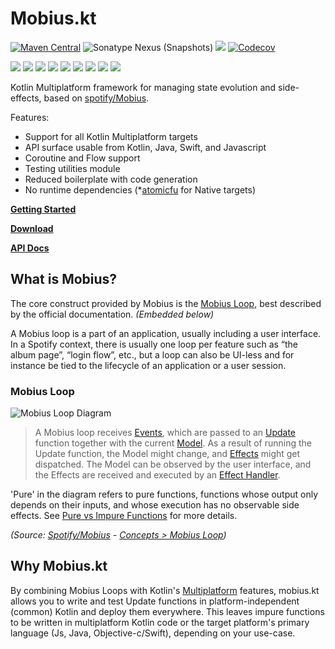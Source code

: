 # Mobius.kt

[![Maven Central](https://img.shields.io/maven-central/v/org.drewcarlson/mobiuskt-core-jvm?label=maven&color=blue)](https://central.sonatype.com/search?q=mobiuskt-*&namespace=org.drewcarlson)
![Sonatype Nexus (Snapshots)](https://img.shields.io/nexus/s/org.drewcarlson/mobiuskt-core-jvm?server=https%3A%2F%2Fs01.oss.sonatype.org)
![](https://github.com/DrewCarlson/mobius.kt/workflows/Tests/badge.svg)
[![Codecov](https://img.shields.io/codecov/c/github/drewcarlson/mobius.kt?token=7DKJUD60BO)](https://app.codecov.io/gh/DrewCarlson/mobius.kt/)

![](https://img.shields.io/static/v1?label=&message=Platforms&color=grey)
![](https://img.shields.io/static/v1?label=&message=Js&color=blue)
![](https://img.shields.io/static/v1?label=&message=Jvm&color=blue)
![](https://img.shields.io/static/v1?label=&message=Linux&color=blue)
![](https://img.shields.io/static/v1?label=&message=macOS&color=blue)
![](https://img.shields.io/static/v1?label=&message=Windows&color=blue)
![](https://img.shields.io/static/v1?label=&message=iOS&color=blue)
![](https://img.shields.io/static/v1?label=&message=tvOS&color=blue)
![](https://img.shields.io/static/v1?label=&message=watchOS&color=blue)

Kotlin Multiplatform framework for managing state evolution and side-effects, based on [spotify/Mobius](https://github.com/spotify/mobius).

Features:

- Support for all Kotlin Multiplatform targets
- API surface usable from Kotlin, Java, Swift, and Javascript
- Coroutine and Flow support
- Testing utilities module
- Reduced boilerplate with code generation
- No runtime dependencies (*[atomicfu](https://github.com/Kotlin/kotlinx-atomicfu/) for Native targets)

**[Getting Started](https://drewcarlson.github.io/mobius.kt/v{{lib_version}}/getting-started/)**

**[Download](https://drewcarlson.github.io/mobius.kt/v{{lib_version}}/download/)**

**[API Docs](https://drewcarlson.github.io/mobius.kt/v{{lib_version}}/kdoc/)**

## What is Mobius?

The core construct provided by Mobius is the [Mobius Loop](reference/mobius-loop.md), best described by the official
documentation. _(Embedded below)_

A Mobius loop is a part of an application, usually including a user interface.
In a Spotify context, there is usually one loop per feature such as “the album page”, “login flow”, etc., but a loop can also be UI-less and for instance be tied to the lifecycle of an application or a user session.


### Mobius Loop

![Mobius Loop Diagram](https://raw.githubusercontent.com/wiki/spotify/mobius/mobius-diagram.png)

> A Mobius loop receives [Events](reference/event.md), which are passed to an [Update](reference/update.md) function together with the current [Model](reference/model.md).
> As a result of running the Update function, the Model might change, and [Effects](reference/effect.md) might get dispatched.
> The Model can be observed by the user interface, and the Effects are received and executed by an [Effect Handler](reference/effect-handler.md).

'Pure' in the diagram refers to pure functions, functions whose output only depends on their inputs, and whose execution has no observable side effects.
See [Pure vs Impure Functions](patterns/pure-vs-impure-functions.md) for more details.

_(Source: [Spotify/Mobius](https://github.com/spotify/mobius/) - [Concepts > Mobius Loop](https://spotify.github.io/mobius/concepts/#mobius-loop))_

## Why Mobius.kt

By combining Mobius Loops with Kotlin's [Multiplatform](https://kotlinlang.org/docs/multiplatform.html) features, mobius.kt allows you to write and test Update functions in platform-independent (common) Kotlin and deploy them everywhere.
This leaves impure functions to be written in multiplatform Kotlin code or the target platform's primary language (Js, Java, Objective-c/Swift), depending on your use-case.
